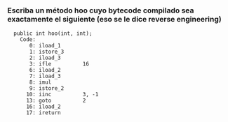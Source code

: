 ### Escriba  un método hoo cuyo bytecode compilado sea exactamente el siguiente (eso se le dice reverse engineering)

```bytecode
  public int hoo(int, int);
    Code:
       0: iload_1
       1: istore_3
       2: iload_3
       3: ifle          16
       6: iload_2
       7: iload_3
       8: imul
       9: istore_2
      10: iinc          3, -1
      13: goto          2
      16: iload_2
      17: ireturn
```
